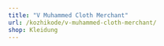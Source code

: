 ```yaml
---
title: "V Muhammed Cloth Merchant"
url: /kozhikode/v-muhammed-cloth-merchant/
shop: Kleidung
---
```

